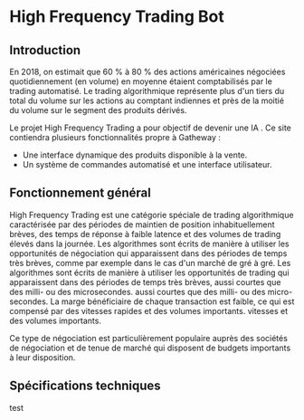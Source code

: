 # High Frequency Trading Bot

## Introduction

En 2018, on estimait que 60 % à 80 % des actions américaines négociées quotidiennement (en volume) en moyenne étaient
comptabilisés par le trading automatisé. Le trading algorithmique représente plus d'un tiers du total du
volume sur les actions au comptant indiennes et près de la moitié du volume sur le segment des produits dérivés.

Le projet High Frequency Trading a pour objectif de devenir une IA .
Ce site contiendra plusieurs fonctionnalités propre à Gatheway :

- Une interface dynamique des produits disponible à la vente.
- Un système de commandes automatisé et une interface utilisateur.

## Fonctionnement général

High Frequency Trading est une catégorie spéciale de trading algorithmique caractérisée par des périodes de maintien de position inhabituellement brèves, des temps de réponse à faible latence et des volumes de trading élevés dans la journée.
Les algorithmes sont écrits de manière à utiliser les opportunités de négociation qui apparaissent dans des périodes de temps très brèves, comme par exemple dans le cas d'un marché de gré à gré.
Les algorithmes sont écrits de manière à utiliser les opportunités de trading qui apparaissent dans des périodes de temps très brèves, aussi courtes que des milli- ou des microsecondes.
aussi courtes que des milli- ou des micro-secondes. La marge bénéficiaire de chaque transaction est faible, ce qui est compensé par des vitesses rapides et des volumes importants.
vitesses et des volumes importants.

Ce type de négociation est particulièrement populaire auprès des sociétés de négociation et de tenue de marché qui disposent de budgets importants à leur disposition.

## Spécifications techniques

test